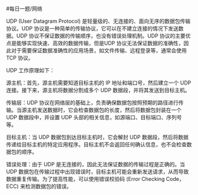 #每日一题/网络 

UDP (User Datagram Protocol) 是轻量级的、无连接的、面向无序的数据包传输协议。UDP 协议是一种简单的传输协议，它可以在不建立连接的情况下发送数据。UDP 协议不保证数据的传输顺序，也没有错误处理机制。UDP 协议的主要优点是能够实现快速、高效的数据传输，但是UDP 协议无法保证数据的准确性，因此对于需要保证数据准确性的应用场景，如文件传输、远程登录等，通常会使用 TCP 协议。

UDP 工作原理如下：

源主机：首先，源主机需要知道目标主机的 IP 地址和端口号，然后建立一个 UDP 连接。接下来，源主机将数据分割成多个 UDP 数据段，并将其发送到目标主机。

传输层：UDP 协议在网络层的基础上，负责确保数据包按照预期的路径进行传输。当源主机发送数据时，它会检查数据包的长度，然后将数据包封装在一个 UDP 数据段中，并设置 UDP 头部的相关信息，如源端口、目标端口、序列号等。

目标主机：当 UDP 数据包到达目标主机时，它会解封 UDP 数据段，然后将数据传递给目标主机的特定应用程序。目标主机不会返回任何确认信息，也不会检查数据包的顺序。

错误处理：由于 UDP 是无连接的，因此无法保证数据的传输过程是正确的。当 UDP 数据包在传输过程中出现错误时，目标主机可能会重新发送请求，从而导致数据重复传输。为了提高性能，可以使用错误校验码 (Error Checking Code，ECC) 来检测数据包的错误。